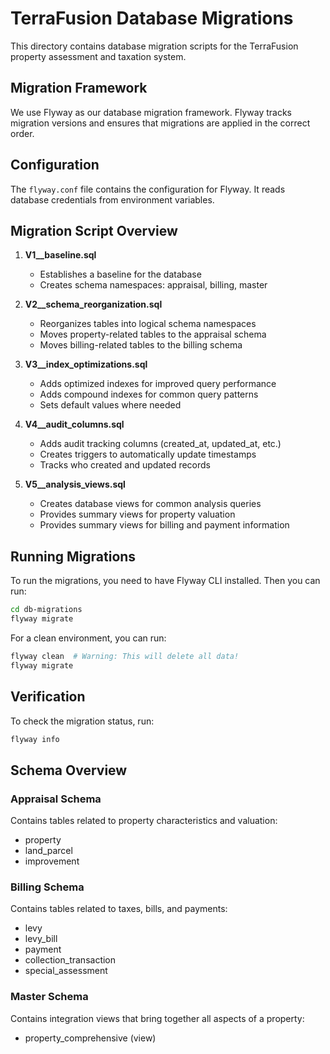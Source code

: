 # TerraFusion Database Migrations

This directory contains database migration scripts for the TerraFusion property assessment and taxation system.

## Migration Framework

We use Flyway as our database migration framework. Flyway tracks migration versions and ensures that migrations are applied in the correct order.

## Configuration

The `flyway.conf` file contains the configuration for Flyway. It reads database credentials from environment variables.

## Migration Script Overview

1. **V1__baseline.sql**
   - Establishes a baseline for the database
   - Creates schema namespaces: appraisal, billing, master

2. **V2__schema_reorganization.sql**
   - Reorganizes tables into logical schema namespaces
   - Moves property-related tables to the appraisal schema
   - Moves billing-related tables to the billing schema

3. **V3__index_optimizations.sql**
   - Adds optimized indexes for improved query performance
   - Adds compound indexes for common query patterns
   - Sets default values where needed

4. **V4__audit_columns.sql**
   - Adds audit tracking columns (created_at, updated_at, etc.)
   - Creates triggers to automatically update timestamps
   - Tracks who created and updated records

5. **V5__analysis_views.sql**
   - Creates database views for common analysis queries
   - Provides summary views for property valuation
   - Provides summary views for billing and payment information

## Running Migrations

To run the migrations, you need to have Flyway CLI installed. Then you can run:

```bash
cd db-migrations
flyway migrate
```

For a clean environment, you can run:

```bash
flyway clean  # Warning: This will delete all data!
flyway migrate
```

## Verification

To check the migration status, run:

```bash
flyway info
```

## Schema Overview

### Appraisal Schema
Contains tables related to property characteristics and valuation:
- property
- land_parcel
- improvement

### Billing Schema
Contains tables related to taxes, bills, and payments:
- levy
- levy_bill
- payment
- collection_transaction 
- special_assessment

### Master Schema
Contains integration views that bring together all aspects of a property:
- property_comprehensive (view)